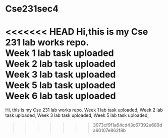 # Cse231sec4
<<<<<<< HEAD
 Hi,this is my Cse 231 lab works repo.</br>
 Week 1 lab task uploaded</br>
 Week 2 lab task uploaded</br>
 Week 3 lab task uploaded</br>
 Week 5 lab task uploaded</br>
 Week 6 lab task uploaded</br>
=======
Hi, this is my Cse 231 lab works repo.
Week 1 lab task uploaded,
 Week 2 lab task uploaded,
 Week 3 lab task uploaded,
 Week 5 lab task uploaded,
>>>>>>> 3973cf9f1a64cd43c67392e689da60107e862f8b
